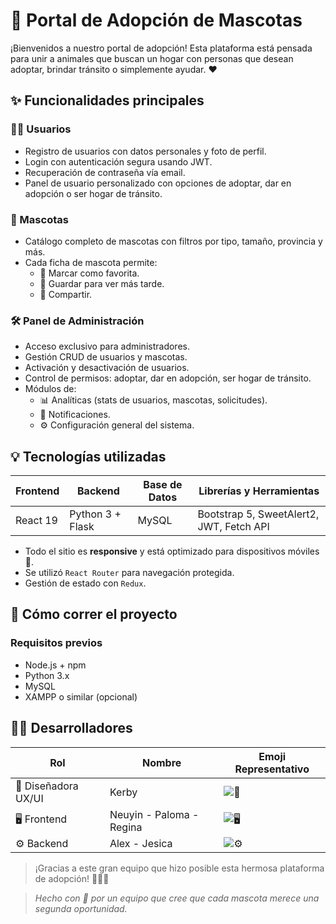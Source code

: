 # 🐾 Portal de Adopción de Mascotas

¡Bienvenidos a nuestro portal de adopción! Esta plataforma está pensada para unir a animales que buscan un hogar con personas que desean adoptar, brindar tránsito o simplemente ayudar. ❤️

## ✨ Funcionalidades principales

### 🧑‍💻 Usuarios
- Registro de usuarios con datos personales y foto de perfil.
- Login con autenticación segura usando JWT.
- Recuperación de contraseña vía email.
- Panel de usuario personalizado con opciones de adoptar, dar en adopción o ser hogar de tránsito.

### 🐶 Mascotas
- Catálogo completo de mascotas con filtros por tipo, tamaño, provincia y más.
- Cada ficha de mascota permite:
  - 💖 Marcar como favorita.
  - 📌 Guardar para ver más tarde.
  - 🔗 Compartir.

### 🛠️ Panel de Administración
- Acceso exclusivo para administradores.
- Gestión CRUD de usuarios y mascotas.
- Activación y desactivación de usuarios.
- Control de permisos: adoptar, dar en adopción, ser hogar de tránsito.
- Módulos de:
  - 📊 Analíticas (stats de usuarios, mascotas, solicitudes).
  - 🔔 Notificaciones.
  - ⚙️ Configuración general del sistema.

## 💡 Tecnologías utilizadas

| Frontend        | Backend           | Base de Datos     | Librerías y Herramientas |
|-----------------|-------------------|-------------------|---------------------------|
| React 19        | Python 3 + Flask  | MySQL             | Bootstrap 5, SweetAlert2, JWT, Fetch API |

- Todo el sitio es **responsive** y está optimizado para dispositivos móviles 📱.
- Se utilizó `React Router` para navegación protegida.
- Gestión de estado con `Redux`.

## 🚀 Cómo correr el proyecto

### Requisitos previos
- Node.js + npm
- Python 3.x
- MySQL
- XAMPP o similar (opcional)

## 👩‍💻 Desarrolladores

| Rol               | Nombre                | Emoji Representativo |
|-------------------|------------------------|-----------------------|
| 🎨 Diseñadora UX/UI | Kerby | ![🎨](https://emojicdn.elk.sh/🎨) |
| 🖥️ Frontend         | Neuyin - Paloma - Regina           | ![🖥️](https://emojicdn.elk.sh/🖥️) |
| ⚙️ Backend          | Alex - Jesica  | ![⚙️](https://emojicdn.elk.sh/⚙️) |

> ¡Gracias a este gran equipo que hizo posible esta hermosa plataforma de adopción! 🐶🐱💖

  
> *Hecho con 💙 por un equipo que cree que cada mascota merece una segunda oportunidad.*
